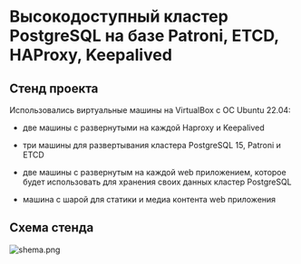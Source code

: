 # Высокодоступный кластер PostgreSQL на базе Patroni, ETCD, HAProxy, Keepalived

## Стенд проекта

Использовались виртуальные машины на VirtualBox с ОС Ubuntu 22.04:

- две машины с развернутыми на каждой Haproxy и Keepalived

- три машины для развертывания кластера PostgreSQL 15, Patroni и ETCD

- две машины с развернутым на каждой web приложением, которое будет использовать для хранения своих данных кластер PostgreSQL

- машина с шарой для статики и медиа контента web приложения

## Схема стенда

<img src="/HW15/xxx/shema." alt="shema.png" /> 




















